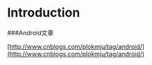 # Introduction

###Android文章

[http://www.cnblogs.com/plokmju/tag/android/](http://www.cnblogs.com/plokmju/tag/android/)
